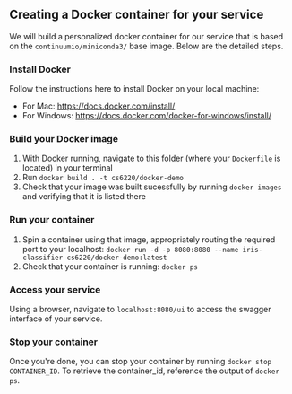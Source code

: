 ## Creating a Docker container for your service

We will build a personalized docker container for our service that is based on the `continuumio/miniconda3/` base image. Below are the detailed steps.

### Install Docker

Follow the instructions here to install Docker on your local machine: 
* For Mac: https://docs.docker.com/install/
* For Windows: https://docs.docker.com/docker-for-windows/install/

### Build your Docker image

1) With Docker running, navigate to this folder (where your `Dockerfile` is located) in your terminal
2) Run `docker build . -t cs6220/docker-demo`
3) Check that your image was built sucessfully by running `docker images` and verifying that it is listed there

### Run your container

1) Spin a container using that image, appropriately routing the required port to your localhost: `docker run -d -p 8080:8080 --name iris-classifier cs6220/docker-demo:latest`
2) Check that your container is running: `docker ps`

### Access your service

Using a browser, navigate to `localhost:8080/ui` to access the swagger interface of your service.

### Stop your container

Once you're done, you can stop your container by running `docker stop CONTAINER_ID`. To retrieve the container_id, reference the output of `docker ps`.
